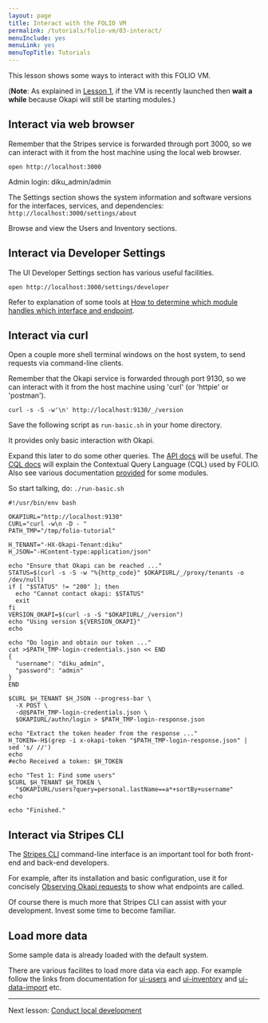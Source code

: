 ```yaml
---
layout: page
title: Interact with the FOLIO VM
permalink: /tutorials/folio-vm/03-interact/
menuInclude: yes
menuLink: yes
menuTopTitle: Tutorials
---
```


This lesson shows some ways to interact with this FOLIO VM.

(**Note**: As explained in [Lesson 1](/tutorials/folio-vm/01-create-workspace/), if the VM is recently launched then **wait a while** because Okapi will still be starting modules.)

## Interact via web browser

Remember that the Stripes service is forwarded through port 3000, so we can interact with it from the host machine using the local web browser.

`open http://localhost:3000`

Admin login: diku_admin/admin

The Settings section shows the system information and software versions for the interfaces, services, and dependencies:\
`http://localhost:3000/settings/about`

Browse and view the Users and Inventory sections.

## Interact via Developer Settings

The UI Developer Settings section has various useful facilities.

`open http://localhost:3000/settings/developer`

Refer to explanation of some tools at [How to determine which module handles which interface and endpoint](/faqs/how-to-which-module-which-interface-endpoint/#ui-developer-settings).

## Interact via curl

Open a couple more shell terminal windows on the host system, to send requests via command-line clients.

Remember that the Okapi service is forwarded through port 9130, so we can interact with it from the host machine using 'curl' (or 'httpie' or 'postman').

```
curl -s -S -w'\n' http://localhost:9130/_/version
```

Save the following script as `run-basic.sh` in your home directory.

It provides only basic interaction with Okapi.

Expand this later to do some other queries.
The [API docs](/reference/api/) will be useful.
The [CQL docs](/reference/glossary/#cql) will explain the Contextual Query Language (CQL) used by FOLIO.
Also see various documentation [provided](/source-code/map/) for some modules.

So start talking, do: `./run-basic.sh`

```shell
#!/usr/bin/env bash

OKAPIURL="http://localhost:9130"
CURL="curl -w\n -D - "
PATH_TMP="/tmp/folio-tutorial"

H_TENANT="-HX-Okapi-Tenant:diku"
H_JSON="-HContent-type:application/json"

echo "Ensure that Okapi can be reached ..."
STATUS=$(curl -s -S -w "%{http_code}" $OKAPIURL/_/proxy/tenants -o /dev/null)
if [ "$STATUS" != "200" ]; then
  echo "Cannot contact okapi: $STATUS"
  exit
fi
VERSION_OKAPI=$(curl -s -S "$OKAPIURL/_/version")
echo "Using version ${VERSION_OKAPI}"
echo

echo "Do login and obtain our token ..."
cat >$PATH_TMP-login-credentials.json << END
{
  "username": "diku_admin",
  "password": "admin"
}
END

$CURL $H_TENANT $H_JSON --progress-bar \
  -X POST \
  -d@$PATH_TMP-login-credentials.json \
  $OKAPIURL/authn/login > $PATH_TMP-login-response.json

echo "Extract the token header from the response ..."
H_TOKEN=-H$(grep -i x-okapi-token "$PATH_TMP-login-response.json" | sed 's/ //')
echo
#echo Received a token: $H_TOKEN

echo "Test 1: Find some users"
$CURL $H_TENANT $H_TOKEN \
  "$OKAPIURL/users?query=personal.lastName==a*+sortBy+username"
echo

echo "Finished."
```

## Interact via Stripes CLI

The [Stripes CLI](https://github.com/folio-org/stripes-cli) command-line interface is an important tool for both front-end and back-end developers.

For example, after its installation and basic configuration, use it for concisely
[Observing Okapi requests](https://github.com/folio-org/stripes-cli/blob/master/doc/user-guide.md#observing-okapi-requests) to show what endpoints are called.

Of course there is much more that Stripes CLI can assist with your development.
Invest some time to become familiar.

## Load more data

Some sample data is already loaded with the default system.

There are various facilites to load more data via each app.
For example follow the links from documentation for
[ui-users](/source-code/map/#ui-users) and
[ui-inventory](/source-code/map/#ui-inventory) and
[ui-data-import](/source-code/map/#ui-data-import) etc.

---
Next lesson: [Conduct local development](../04-local-development/)

